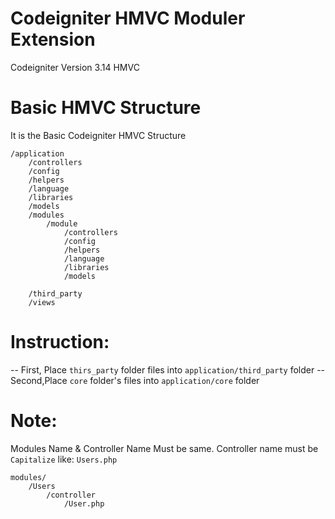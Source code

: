 # Codeigniter HMVC Moduler Extension
Codeigniter  Version 3.14 HMVC

# Basic HMVC Structure

It is the Basic Codeigniter HMVC Structure

```
/application
	/controllers
   	/config
   	/helpers
   	/language
   	/libraries
   	/models
	/modules
		/module
			/controllers
			/config
			/helpers
			/language
			/libraries
			/models

   	/third_party
   	/views
```

# Instruction:

--	First, Place `thirs_party` folder files into `application/third_party`  folder
--	Second,Place `core` folder's files into `application/core` folder

# Note:

Modules Name & Controller Name Must be same. Controller name must be `Capitalize` like: `Users.php` 
```
modules/
	/Users
		/controller
			/User.php
```

